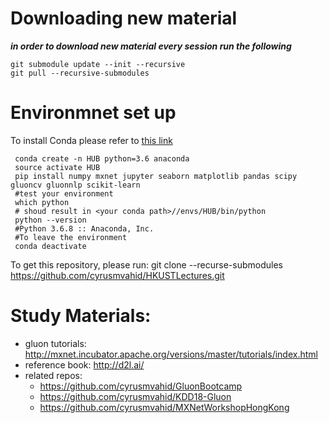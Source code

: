 # Downloading new material
***in order to download new material every session run the following***
```
git submodule update --init --recursive
git pull --recursive-submodules
```
# Environmnet set up
To install Conda please refer to [this link](https://docs.conda.io/projects/conda/en/latest/user-guide/install/index.html)
```
 conda create -n HUB python=3.6 anaconda
 source activate HUB
 pip install numpy mxnet jupyter seaborn matplotlib pandas scipy gluoncv gluonnlp scikit-learn
 #test your environment
 which python
 # shoud result in <your conda path>//envs/HUB/bin/python
 python --version
 #Python 3.6.8 :: Anaconda, Inc.
 #To leave the environment
 conda deactivate
 ```
 
 To get this repository, please run:
 git clone --recurse-submodules https://github.com/cyrusmvahid/HKUSTLectures.git
 
# Study Materials:
- gluon tutorials: http://mxnet.incubator.apache.org/versions/master/tutorials/index.html 
- reference book: http://d2l.ai/
- related repos:
  - https://github.com/cyrusmvahid/GluonBootcamp
  - https://github.com/cyrusmvahid/KDD18-Gluon
  - https://github.com/cyrusmvahid/MXNetWorkshopHongKong
